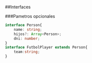##Interfaces


###Pametros opcionales
```typescript
interface Person{
    name: string;
    hijos?: Array<Person>;
    dni: number;
}
interface FutbolPlayer extends Person{
    team:string;
}
```